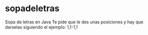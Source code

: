 # sopadeletras
Sopa de letras en Java
Te pide que le des unas posiciones y hay que darselas siguiendo el ejemplo:
1,1-1,1
